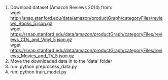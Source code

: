 1. Download dataset (Amazon Reviews 2014) from: <br />
   wget http://snap.stanford.edu/data/amazon/productGraph/categoryFiles/reviews_Books_5.json.gz <br />
   wget https://snap.stanford.edu/data/amazon/productGraph/categoryFiles/reviews_CDs_and_Vinyl_5.json.gz <br />
   wget https://snap.stanford.edu/data/amazon/productGraph/categoryFiles/reviews_Movies_and_TV_5.json.gz <br />
2. Move the downloaded data in to the 'data' folder <br />
3. run: python preprocess_data.py <br />
4. run: python train_model.py <br />
